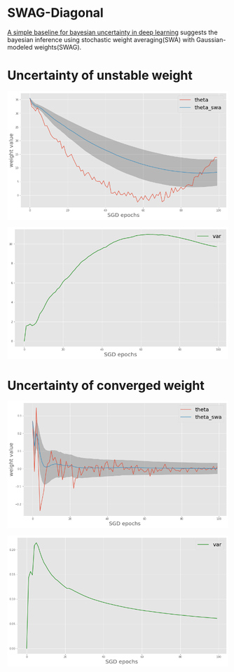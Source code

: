 # SWAG-Diagonal

[A simple baseline for bayesian uncertainty in deep learning](https://arxiv.org/abs/1902.02476) suggests the bayesian inference using stochastic weight averaging(SWA) with Gaussian-modeled weights(SWAG).



# Uncertainty of unstable weight

    
![png](SWAG_weight_experiments_files/SWAG_weight_experiments_4_0.png)
    
![png](SWAG_weight_experiments_files/SWAG_weight_experiments_5_0.png)
    


# Uncertainty of converged weight
    
![png](SWAG_weight_experiments_files/SWAG_weight_experiments_9_0.png)
    
    
![png](SWAG_weight_experiments_files/SWAG_weight_experiments_10_0.png)
    

